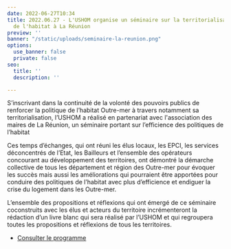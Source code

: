 ```yaml
---
date: 2022-06-27T10:34
title: 2022.06.27 - L'USHOM organise un séminaire sur la territorialisation des politiques
  de l'habitat à La Réunion
preview: ''
banner: "/static/uploads/seminaire-la-reunion.png"
options:
  use_banner: false
  private: false
seo:
  title: ''
  description: ''

---
```

S’inscrivant dans la continuité de la volonté des pouvoirs publics de renforcer la politique de l’habitat Outre-mer à travers notamment sa territorialisation, l’USHOM a réalisé en partenariat avec l'association des maires de La Réunion, un séminaire portant sur l’efficience des politiques de l’habitat

Ces temps d’échanges, qui ont réuni les élus locaux, les EPCI, les services déconcentrés de l’Etat, les Bailleurs et l’ensemble des opérateurs concourant au développement des territoires, ont démontré la démarche collective de tous les département et région des Outre-mer pour évoquer les succès mais aussi les améliorations qui pourraient être apportées pour conduire des politiques de l’habitat avec plus d’efficience et endiguer la crise du logement dans les Outre-mer.

L’ensemble des propositions et réflexions qui ont émergé de ce séminaire coconstruits avec les élus et acteurs du territoire incrémenteront la rédaction d’un livre blanc qui sera réalisé par l’USHOM et qui regroupera toutes les propositions et réflexions de tous les territoires.

* [Consulter le programme](/static/uploads/programme-seminaire-territorialisation-reunion-vf.pdf) 